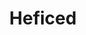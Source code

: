 ---
blog: https://heficed.com/blog
codehost: https://github.com/heficed
facebook: https://facebook.com/Heficed
linkedin: https://linkedin.com/company/heficed
logohandle: heficed
sort: heficed
title: Heficed
twitter: https://x.com/heficed
website: https://www.heficed.com/
youtube: https://youtube.com/c/Heficed
---